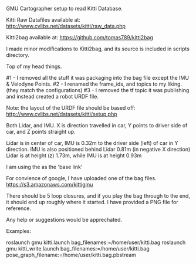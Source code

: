 GMU Cartographer setup to read Kitti Database.

Kitti Raw Datafiles available at: http://www.cvlibs.net/datasets/kitti/raw_data.php

Kitti2bag available at: https://github.com/tomas789/kitti2bag

I made minor modifications to Kitti2bag, and its source is included in scripts directory.

Top of my head things.

#1 - I removed all the stuff it was packaging into the bag file except the IMU & Velodyne Points.
#2 - I renamed the frame_ids, and topics to my liking.  (they match the configurations)
#3 - I removed the tf topic it was publishing and instead created a robot URDF file.

Note: the layout of the URDF file should be based off: http://www.cvlibs.net/datasets/kitti/setup.php

Both Lidar, and IMU.  X is direction travelled in car, Y points to driver side of car, and Z points straight up.

Lidar is in center of car, IMU is 0.32m to the driver side (left) of car in Y direction.
IMU is also positioned behind Lidar 0.81m (in negative X direction)
Lidar is at height (z) 1.73m, while IMU is at height 0.93m

I am using the  as the 'base link'

For convience of google, I have uploaded one of the bag files.
https://s3.amazonaws.com/kittigmu

There should be 5 loop closures, and if you play the bag through to the end, it should end up roughly where it started.  I have provided a PNG file for reference.

Any help or suggestions would be apprechated.

Examples:

roslaunch gmu kitti.launch bag_filenames:=/home/user/kitti.bag
roslaunch gmu kitti_write.launch bag_filenames:=/home/user/kitti.bag pose_graph_filename:=/home/user/kitti.bag.pbstream

